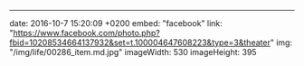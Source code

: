 ---
date: 2016-10-7 15:20:09 +0200
embed: "facebook"
link: "https://www.facebook.com/photo.php?fbid=10208534664137932&set=t.100004647608223&type=3&theater"
img: "/img/life/00286_item.md.jpg"
imageWidth: 530
imageHeight: 395
